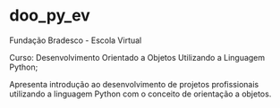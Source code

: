 # doo_py_ev

Fundação Bradesco - Escola Virtual

Curso: Desenvolvimento Orientado a Objetos Utilizando a Linguagem Python;

Apresenta introdução ao desenvolvimento de projetos profissionais utilizando a linguagem Python com o conceito de orientação a objetos.